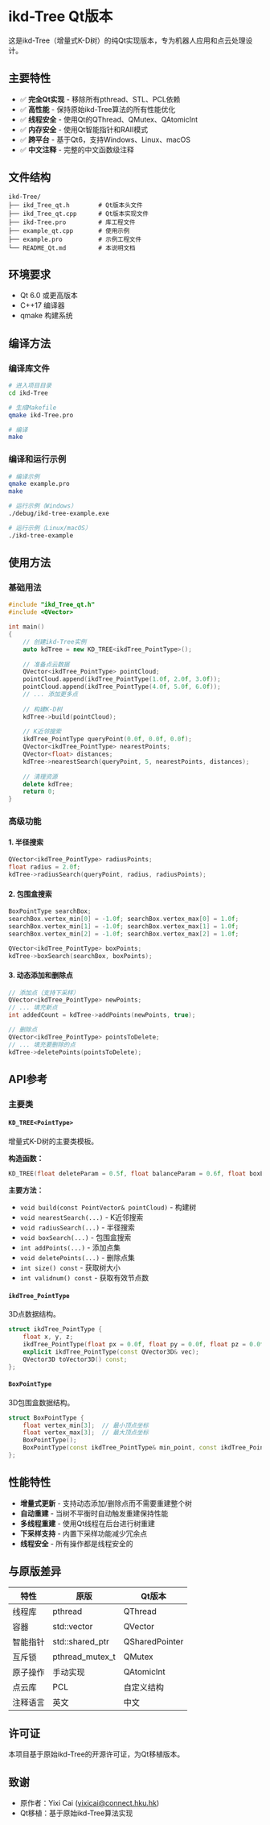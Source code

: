 # ikd-Tree Qt版本

这是ikd-Tree（增量式K-D树）的纯Qt实现版本，专为机器人应用和点云处理设计。

## 主要特性

- ✅ **完全Qt实现** - 移除所有pthread、STL、PCL依赖
- ✅ **高性能** - 保持原始ikd-Tree算法的所有性能优化
- ✅ **线程安全** - 使用Qt的QThread、QMutex、QAtomicInt
- ✅ **内存安全** - 使用Qt智能指针和RAII模式
- ✅ **跨平台** - 基于Qt6，支持Windows、Linux、macOS
- ✅ **中文注释** - 完整的中文函数级注释

## 文件结构

```
ikd-Tree/
├── ikd_Tree_qt.h        # Qt版本头文件
├── ikd_Tree_qt.cpp      # Qt版本实现文件
├── ikd-Tree.pro         # 库工程文件
├── example_qt.cpp       # 使用示例
├── example.pro          # 示例工程文件
└── README_Qt.md         # 本说明文档
```

## 环境要求

- Qt 6.0 或更高版本
- C++17 编译器
- qmake 构建系统

## 编译方法

### 编译库文件

```bash
# 进入项目目录
cd ikd-Tree

# 生成Makefile
qmake ikd-Tree.pro

# 编译
make
```

### 编译和运行示例

```bash
# 编译示例
qmake example.pro
make

# 运行示例（Windows）
./debug/ikd-tree-example.exe

# 运行示例（Linux/macOS）
./ikd-tree-example
```

## 使用方法

### 基础用法

```cpp
#include "ikd_Tree_qt.h"
#include <QVector>

int main()
{
    // 创建ikd-Tree实例
    auto kdTree = new KD_TREE<ikdTree_PointType>();
    
    // 准备点云数据
    QVector<ikdTree_PointType> pointCloud;
    pointCloud.append(ikdTree_PointType(1.0f, 2.0f, 3.0f));
    pointCloud.append(ikdTree_PointType(4.0f, 5.0f, 6.0f));
    // ... 添加更多点
    
    // 构建K-D树
    kdTree->build(pointCloud);
    
    // K近邻搜索
    ikdTree_PointType queryPoint(0.0f, 0.0f, 0.0f);
    QVector<ikdTree_PointType> nearestPoints;
    QVector<float> distances;
    kdTree->nearestSearch(queryPoint, 5, nearestPoints, distances);
    
    // 清理资源
    delete kdTree;
    return 0;
}
```

### 高级功能

#### 1. 半径搜索

```cpp
QVector<ikdTree_PointType> radiusPoints;
float radius = 2.0f;
kdTree->radiusSearch(queryPoint, radius, radiusPoints);
```

#### 2. 包围盒搜索

```cpp
BoxPointType searchBox;
searchBox.vertex_min[0] = -1.0f; searchBox.vertex_max[0] = 1.0f;
searchBox.vertex_min[1] = -1.0f; searchBox.vertex_max[1] = 1.0f;
searchBox.vertex_min[2] = -1.0f; searchBox.vertex_max[2] = 1.0f;

QVector<ikdTree_PointType> boxPoints;
kdTree->boxSearch(searchBox, boxPoints);
```

#### 3. 动态添加和删除点

```cpp
// 添加点（支持下采样）
QVector<ikdTree_PointType> newPoints;
// ... 填充新点
int addedCount = kdTree->addPoints(newPoints, true);

// 删除点
QVector<ikdTree_PointType> pointsToDelete;
// ... 填充要删除的点
kdTree->deletePoints(pointsToDelete);
```

## API参考

### 主要类

#### `KD_TREE<PointType>`
增量式K-D树的主要类模板。

**构造函数：**
```cpp
KD_TREE(float deleteParam = 0.5f, float balanceParam = 0.6f, float boxLength = 0.2f)
```

**主要方法：**

- `void build(const PointVector& pointCloud)` - 构建树
- `void nearestSearch(...)` - K近邻搜索  
- `void radiusSearch(...)` - 半径搜索
- `void boxSearch(...)` - 包围盒搜索
- `int addPoints(...)` - 添加点集
- `void deletePoints(...)` - 删除点集
- `int size() const` - 获取树大小
- `int validnum() const` - 获取有效节点数

#### `ikdTree_PointType`
3D点数据结构。

```cpp
struct ikdTree_PointType {
    float x, y, z;
    ikdTree_PointType(float px = 0.0f, float py = 0.0f, float pz = 0.0f);
    explicit ikdTree_PointType(const QVector3D& vec);
    QVector3D toVector3D() const;
};
```

#### `BoxPointType`
3D包围盒数据结构。

```cpp
struct BoxPointType {
    float vertex_min[3];  // 最小顶点坐标
    float vertex_max[3];  // 最大顶点坐标
    BoxPointType();
    BoxPointType(const ikdTree_PointType& min_point, const ikdTree_PointType& max_point);
};
```

## 性能特性

- **增量式更新** - 支持动态添加/删除点而不需要重建整个树
- **自动重建** - 当树不平衡时自动触发重建保持性能
- **多线程重建** - 使用Qt线程在后台进行树重建
- **下采样支持** - 内置下采样功能减少冗余点
- **线程安全** - 所有操作都是线程安全的

## 与原版差异

| 特性 | 原版 | Qt版本 |
|------|------|--------|
| 线程库 | pthread | QThread |
| 容器 | std::vector | QVector |
| 智能指针 | std::shared_ptr | QSharedPointer |
| 互斥锁 | pthread_mutex_t | QMutex |
| 原子操作 | 手动实现 | QAtomicInt |
| 点云库 | PCL | 自定义结构 |
| 注释语言 | 英文 | 中文 |

## 许可证

本项目基于原始ikd-Tree的开源许可证，为Qt移植版本。

## 致谢

- 原作者：Yixi Cai (yixicai@connect.hku.hk)
- Qt移植：基于原始ikd-Tree算法实现
